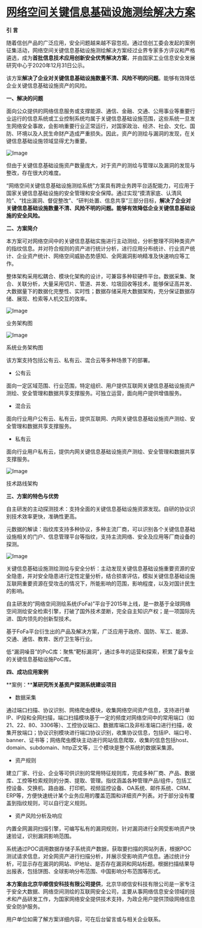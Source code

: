 # [网络空间关键信息基础设施测绘解决方案](https://mp.weixin.qq.com/s/xeiGxCFCd8xpUy9f-c2Jxg)

**引 言**

随着信创产品的广泛应用，安全问题越来越不容忽视。通过信创工委会发起的案例征集活动，网络空间关键信息基础设施测绘解决方案经过业界专家多方评议和严格遴选，成为**首批信息技术应用创新安全优秀解决方案**，并由国家工业信息安全发展研究中心于2020年12月31日公示。

该方案**解决了企业对关键信息基础设施数量不清、风险不明的问题**。能够有效降低企业关键信息基础设施资产的风险。

**一、解决的问题**



面向公众提供的网络信息服务或支撑能源、通信、金融、交通、公用事业等重要行业运行的信息系统或工业控制系统均属于关键信息基础设施范围，这些系统一旦发生网络安全事故，会影响重要行业正常运行，对国家政治、经济、社会、文化、国防、环境以及人民生命财产造成严重损失。因此，资产的测绘与漏洞的发现，在关键信息基础设施领域显得尤为重要。

![Image](%E7%BD%91%E7%BB%9C%E7%A9%BA%E9%97%B4%E5%85%B3%E9%94%AE%E4%BF%A1%E6%81%AF%E5%9F%BA%E7%A1%80%E8%AE%BE%E6%96%BD%E6%B5%8B%E7%BB%98%E8%A7%A3%E5%86%B3%E6%96%B9%E6%A1%88.assets/640-20210226141025104)

但由于关键信息基础设施资产数量庞大，对于资产的测绘与管理以及漏洞的发现与整改，存在很大的难度。

“网络空间关键信息基础设施测绘系统”方案具有跨业务跨平台适配能力，可应用于国家关键信息基础设施的安全管理和安全保障。通过实现“摸清家底、认清风险”、“找出漏洞、督促整改”、“研判处置、信息共享”三部分目标，**解决了企业对关键信息基础设施数量不清、风险不明的问题。能够有效降低企业关键信息基础设施的安全风险。**



**二、方案简介**



本方案可对网络空间中的关键信息基础实施进行主动测绘，分析整理不同种类资产的指纹信息。并对符合规则的资产进行统计分析，进行应用分布统计、行业资产统计、企业资产统计、网络空间威胁态势感知、全网漏洞影响精准及快速响应等工作。

整体架构采用松耦合、模块化架构的设计，可兼容多种软硬件平台。数据采集、聚合、关联分析，大量采用切片、管道、并发、垃圾回收等技术，能够保证高并发、大数据量下的数据化完整性、实时性；数据存储采用大数据架构，充分保证数据存储、展现、检索等人机交互的效率。

![Image](%E7%BD%91%E7%BB%9C%E7%A9%BA%E9%97%B4%E5%85%B3%E9%94%AE%E4%BF%A1%E6%81%AF%E5%9F%BA%E7%A1%80%E8%AE%BE%E6%96%BD%E6%B5%8B%E7%BB%98%E8%A7%A3%E5%86%B3%E6%96%B9%E6%A1%88.assets/640-20210226141025097)

业务架构图

![Image](%E7%BD%91%E7%BB%9C%E7%A9%BA%E9%97%B4%E5%85%B3%E9%94%AE%E4%BF%A1%E6%81%AF%E5%9F%BA%E7%A1%80%E8%AE%BE%E6%96%BD%E6%B5%8B%E7%BB%98%E8%A7%A3%E5%86%B3%E6%96%B9%E6%A1%88.assets/640-20210226141025094)

系统业务架构图

该方案支持包括公有云、私有云、混合云等多种场景下的部署。

-   公有云

面向一定区域范围、行业范围，特定组织、用户提供互联网关键信息基础设施资产测绘、安全管理和数据共享支撑服务。可独立运营，面向用户提供增值服务。

-   混合云

面向行业用户公有云、私有云，提供互联网、内网关键信息基础设施资产测绘、安全管理和数据共享支撑服务。

-   私有云

面向行业用户私有云，提供内网关键信息基础设施资产测绘、安全管理和数据共享支撑服务。

![Image](%E7%BD%91%E7%BB%9C%E7%A9%BA%E9%97%B4%E5%85%B3%E9%94%AE%E4%BF%A1%E6%81%AF%E5%9F%BA%E7%A1%80%E8%AE%BE%E6%96%BD%E6%B5%8B%E7%BB%98%E8%A7%A3%E5%86%B3%E6%96%B9%E6%A1%88.assets/640-20210226141025082)

技术路线架构



**三、方案的特色与优势**



自主研发的主动探测技术：支持全面的关键信息基础设施资源发现。自研的协议识别技术效率更快，准确性更高。

元数据的解读：指纹库支持多种协议，多种主流厂商，可以识别各个关键信息基础设施相关的门户、信息管理平台等指纹，支持主流网络、安全及应用等厂商设备的探测。

![Image](%E7%BD%91%E7%BB%9C%E7%A9%BA%E9%97%B4%E5%85%B3%E9%94%AE%E4%BF%A1%E6%81%AF%E5%9F%BA%E7%A1%80%E8%AE%BE%E6%96%BD%E6%B5%8B%E7%BB%98%E8%A7%A3%E5%86%B3%E6%96%B9%E6%A1%88.assets/640-20210226141025058)

关键信息基础设施测绘测绘与安全分析：主动发现关键信息基础设施重要资源的安全隐患，并对安全隐患进行定性定量分析，结合损害评估，模拟关键信息基础设施互联网重要资源在受攻击的情况下，所能影响的范围，影响程度，以及对国计民生的影响。

自主研发的“网络空间测绘系统(FoFa)”平台于2015年上线，是一款基于全球网络空间测绘安全检索引擎，打破了国外技术垄断，完全自主知识产权；是一项国际先进、国内领先的创新型技术。

基于FoFa平台衍生出的产品及解决方案，广泛应用于政府、国防、军工、能源、交通、通信、教育、医疗卫生等行业。

低“漏洞噪音”的PoC库：聚焦“靶标漏洞”，通过多年的运营和探索，积累了最专业的关键信息基础设施PoC库。



**四、成功应用案例**





**案例：****某研究所关基资产探测系统建设项目**

-   数据采集

通过端口扫描、协议识别、网络爬虫模块，收集网络空间资产信息，支持进行单IP、IP段和全网扫描，端口扫描模块基于一定的频度对网络空间中的常用端口（如21、22、80、3306等）、工控协议端口、数据库端口及非标准端口进行扫描，收集开放端口；协议识别模块进行端口协议识别，收集协议信息，包括IP、端口号、banner、证书等；网络爬虫模块主动进行网站信息爬取，收集的信息包括host、domain、subdomain、http正文等，三个模块是整个系统的数据采集源。

-   资产规则

建立厂家、行业、企业等可供识别的常用特征规则库，完成多种厂商、产品、数据库、工控等检索规则的分类、提取、管理。指纹涵盖各种管理产品/组件，包括工控设备、交换机、路由器、打印机、视频监控设备、OA系统、邮件系统、CRM、ERP等，方便快速统计某个业务应用的覆盖范围和详细资产列表。对于部分没有覆盖到指纹规则，可以自行定义规则。

-   资产风险分析及响应

内置全网漏洞扫描引擎，可编写私有的漏洞规则，针对漏洞进行全网受影响资产快速验证，识别漏洞影响范围。

系统通过POC调用数据存储子系统资产数据，获取要扫描的网站列表，根据POC测试请求信息，对全网资产进行扫描分析，并展示受影响资产信息。通过统计分析，可显示存在漏洞的网站、IP地址、是否存在漏洞和网站标题。根据扫描结果导出报表，包括饼图、全球影响分布范围、中国影响分布范围等形式。











**本方案由北京华顺信安科技有限公司提供**，北京华顺信安科技有限公司是一家专注于安全大数据、网络空间测绘的互联网安全公司，主要从事网络信息安全领域的技术和产品研发工作，为国家网络安全提供技术支持，为政企用户提供顶级网络信息安全防护服务。

用户单位如需了解方案详细内容，可在后台留言或与相关企业联系。